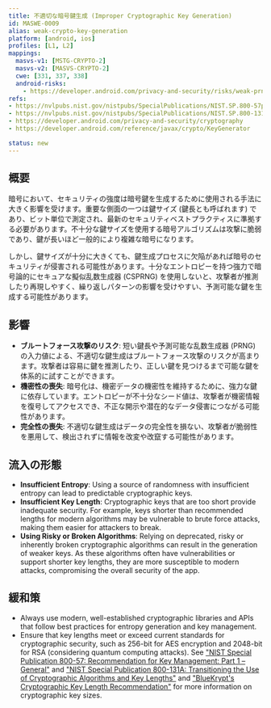 ```yaml
---
title: 不適切な暗号鍵生成 (Improper Cryptographic Key Generation)
id: MASWE-0009
alias: weak-crypto-key-generation
platform: [android, ios]
profiles: [L1, L2]
mappings:
  masvs-v1: [MSTG-CRYPTO-2]
  masvs-v2: [MASVS-CRYPTO-2]
  cwe: [331, 337, 338]
  android-risks: 
    - https://developer.android.com/privacy-and-security/risks/weak-prng
refs:
- https://nvlpubs.nist.gov/nistpubs/SpecialPublications/NIST.SP.800-57pt1r5.pdf
- https://nvlpubs.nist.gov/nistpubs/SpecialPublications/NIST.SP.800-131Ar2.pdf
- https://developer.android.com/privacy-and-security/cryptography
- https://developer.android.com/reference/javax/crypto/KeyGenerator

status: new
---
```


## 概要

暗号において、セキュリティの強度は暗号鍵を生成するために使用される手法に大きく影響を受けます。重要な側面の一つは鍵サイズ (鍵長とも呼ばれます) であり、ビット単位で測定され、最新のセキュリティベストプラクティスに準拠する必要があります。不十分な鍵サイズを使用する暗号アルゴリズムは攻撃に脆弱であり、鍵が長いほど一般的により複雑な暗号になります。

しかし、鍵サイズが十分に大きくても、鍵生成プロセスに欠陥があれば暗号のセキュリティが侵害される可能性があります。十分なエントロピーを持つ強力で暗号論的にセキュアな擬似乱数生成器 (CSPRNG) を使用しないと、攻撃者が推測したり再現しやすく、繰り返しパターンの影響を受けやすい、予測可能な鍵を生成する可能性があります。

## 影響

- **ブルートフォース攻撃のリスク**: 短い鍵長や予測可能な乱数生成器 (PRNG) の入力値による、不適切な鍵生成はブルートフォース攻撃のリスクが高まります。攻撃者は容易に鍵を推測したり、正しい鍵を見つけるまで可能な鍵を体系的に試すことができます。
- **機密性の喪失**: 暗号化は、機密データの機密性を維持するために、強力な鍵に依存しています。エントロピーが不十分なシード値は、攻撃者が機密情報を復号してアクセスでき、不正な開示や潜在的なデータ侵害につながる可能性があります。
- **完全性の喪失**: 不適切な鍵生成はデータの完全性を損ない、攻撃者が脆弱性を悪用して、検出されずに情報を改変や改竄する可能性があります。

## 流入の形態

- **Insufficient Entropy**: Using a source of randomness with insufficient entropy can lead to predictable cryptographic keys.
- **Insufficient Key Length**: Cryptographic keys that are too short provide inadequate security. For example, keys shorter than recommended lengths for modern algorithms may be vulnerable to brute force attacks, making them easier for attackers to break.
- **Using Risky or Broken Algorithms**: Relying on deprecated, risky or inherently broken cryptographic algorithms can result in the generation of weaker keys. As these algorithms often have vulnerabilities or support shorter key lengths, they are more susceptible to modern attacks, compromising the overall security of the app.

## 緩和策

- Always use modern, well-established cryptographic libraries and APIs that follow best practices for entropy generation and key management.
- Ensure that key lengths meet or exceed current standards for cryptographic security, such as 256-bit for AES encryption and 2048-bit for RSA (considering quantum computing attacks). See ["NIST Special Publication 800-57: Recommendation for Key Management: Part 1 – General"](https://nvlpubs.nist.gov/nistpubs/SpecialPublications/NIST.SP.800-57pt1r5.pdf) and ["NIST Special Publication 800-131A: Transitioning the Use of Cryptographic Algorithms and Key Lengths"](https://nvlpubs.nist.gov/nistpubs/SpecialPublications/NIST.SP.800-131Ar2.pdf) and ["BlueKrypt's Cryptographic Key Length Recommendation"](https://www.keylength.com/) for more information on cryptographic key sizes.
